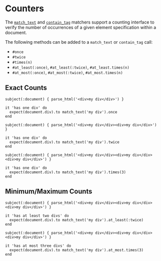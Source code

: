 # Counters

The [`match_text`](matchers/match_text.html) and [`contain_tag`](matchers/contain_tag.html) matchers support a counting interface to verify the number of occurrences of a given element specification within a document.

The following methods can be added to a `match_text` or `contain_tag` call:

* `#once`
* `#twice`
* `#times(n)`
* `#at_least(:once)`, `#at_least(:twice)`, `#at_least.times(n)`
* `#at_most(:once)`, `#at_most(:twice)`, `#at_most.times(n)`

## Exact Counts

```rspec:html
subject(:document) { parse_html('<div>my div</div>') }

it 'has one div' do
  expect(document.div).to match_text('my div').once
end
```

```rspec:html
subject(:document) { parse_html('<div>my div</div><div>my div</div>') }

it 'has one div' do
  expect(document.div).to match_text('my div').twice
end
```

```rspec:html
subject(:document) { parse_html('<div>my div</div><div>my div</div><div>my div</div>') }

it 'has one div' do
  expect(document.div).to match_text('my div').times(3)
end
```

## Minimum/Maximum Counts

```rspec:html
subject(:document) { parse_html('<div>my div</div><div>my div</div><div>my div</div>') }

it 'has at least two divs' do
  expect(document.div).to match_text('my div').at_least(:twice)
end
```

```rspec:html
subject(:document) { parse_html('<div>my div</div><div>my div</div><div>my div</div>') }

it 'has at most three divs' do
  expect(document.div).to match_text('my div').at_most.times(3)
end
```
